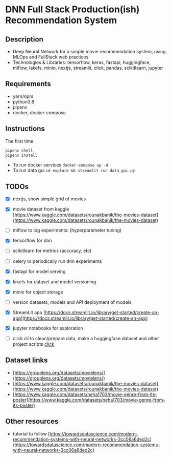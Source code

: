 DNN Full Stack Production(ish) Recommendation System
====================================================

## Description

- Deep Neural Network for a simple movie recommendation system, using MLOps and FullStack web practices
- Technologies & Libraries: tensorflow, keras, fastapi, huggingface, mlflow, lakefs, minio, nextjs, streamlit, click, pandas, scikitlearn, jupyter

## Requirements

- yarn/npm
- python3.8
- pipenv
- docker, docker-compose

## Instructions

The first time
```bash
pipenv shell
pipenv install
```

- To run docker services `docker-compose up -d`
- To run data gui `cd explore && streamlit run data_gui.py`

## TODOs

- [x] nextjs, show simple grid of movies
- [x] movie dataset from kaggle [https://www.kaggle.com/datasets/rounakbanik/the-movies-dataset](https://www.kaggle.com/datasets/rounakbanik/the-movies-dataset)
- [ ] mlflow to log experiments: (hyperparameter tuning)
- [x] tensorflow for dnn
- [ ] scikitlearn for metrics (accuracy, etc)
- [ ] celery to periodically run dnn experiments
- [x] fastapi for model serving
- [x] lakefs for dataset and model versioning
- [x] minio for object storage
- [ ] version datasets, models and API deployment of models
- [x] StreamLit app [https://docs.streamlit.io/library/get-started/create-an-app](https://docs.streamlit.io/library/get-started/create-an-app)
- [x] jupyter notebooks for exploration
- [ ] click cli to clean/prepare data, make a huggingface dataset and other project scripts [click](https://click.palletsprojects.com/en/8.1.x/)


## Dataset links

- [https://grouplens.org/datasets/movielens/](https://grouplens.org/datasets/movielens/)
- [https://www.kaggle.com/datasets/rounakbanik/the-movies-dataset](https://www.kaggle.com/datasets/rounakbanik/the-movies-dataset)
- [https://www.kaggle.com/datasets/neha1703/movie-genre-from-its-poster](https://www.kaggle.com/datasets/neha1703/movie-genre-from-its-poster)


## Other resources

- tutorial to follow [https://towardsdatascience.com/modern-recommendation-systems-with-neural-networks-3cc06a6ded2c](https://towardsdatascience.com/modern-recommendation-systems-with-neural-networks-3cc06a6ded2c)